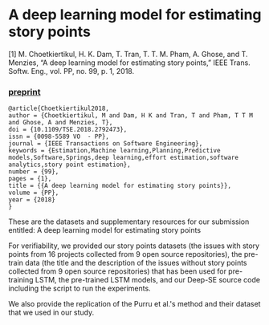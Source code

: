 # A deep learning model for estimating story points

[1] M. Choetkiertikul, H. K. Dam, T. Tran, T. T. M. Pham, A. Ghose, and T. Menzies, “A deep learning model for estimating story points,” IEEE Trans. Softw. Eng., vol. PP, no. 99, p. 1, 2018.

### [preprint](https://github.com/SEAnalytics/datasets/blob/master/storypoint/IEEE%20TSE2018/preprint.pdf)

```
@article{Choetkiertikul2018,
author = {Choetkiertikul, M and Dam, H K and Tran, T and Pham, T T M and Ghose, A and Menzies, T},
doi = {10.1109/TSE.2018.2792473},
issn = {0098-5589 VO  - PP},
journal = {IEEE Transactions on Software Engineering},
keywords = {Estimation,Machine learning,Planning,Predictive models,Software,Springs,deep learning,effort estimation,software analytics,story point estimation},
number = {99},
pages = {1},
title = {{A deep learning model for estimating story points}},
volume = {PP},
year = {2018}
}
```

These are the datasets and supplementary resources for our submission entitled: A deep learning model for estimating story points

For verifiability, we provided our story points datasets (the issues with story points from 16 projects collected from 9 open source repositories), the pre-train data (the title and the description of the issues without story points collected from 9 open source repositories) that has been used for pre-training LSTM, the pre-trained LSTM models, and our Deep-SE source code including the script to run the experiments.

We also provide the replication of the Purru et al.'s method and their dataset that we used in our study.
